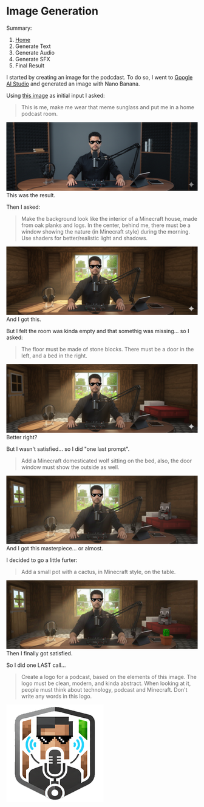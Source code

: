 # Image Generation

Summary:
1. [Home](./README.md)
2. Generate Text
3. Generate Audio
4. Generate SFX
5. Final Result

I started by creating an image for the podcdast. To do so, I went to [Google AI Studio](https://aistudio.google.com/) and generated an image with Nano Banana.

Using [this image](./assets/images/me.png) as initial input I asked:

> This is me, make me wear that meme sunglass and put me in a home podcast room.

![](./assets/images/Generated_Image_-_Podcast.png)
This was the result.

Then I asked:

> Make the background look like the interior of a Minecraft house, made from oak planks and logs. In the center, behind me, there must be a window showing the nature (in Minecraft style) during the morning. Use shaders for better/realistic light and shadows.

![](./assets/images/Generated-Image_-_Podcast_Minecraft.png)
And I got this.

But I felt the room was kinda empty and that somethig was missing... so I asked:

>The floor must be made of stone blocks. There must be a door in the left, and a bed in the right.

![](./assets/images/Generated-Image_-_Podcast_Minecraft-Final.png)
Better right?

But I wasn't satisfied... so I did "one last prompt".

>Add a Minecraft domesticated wolf sitting on the bed, also, the door window must show the outside as well.

![](./assets/images/Generated-Image_-_Podcast_Minecraft-Final-Wolf.png)
And I got this masterpiece... or almost.

I decided to go a little furter:

> Add a small pot with a cactus, in Minecraft style, on the table.

![](./assets/images/Generated-Image_-_Podcast_Minecraft-Final-Wolf-Cactus.jpeg)
Then I finally got satisfied.

So I did one LAST call... 

>Create a logo for a podcast, based on the elements of this image. The logo must be clean, modern, and kinda abstract. When looking at it, people must think about technology, podcast and Minecraft.
Don't write any words in this logo.

![](./assets/images/Podcast_Logo.png)